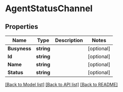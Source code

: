 # AgentStatusChannel

## Properties

Name | Type | Description | Notes
------------ | ------------- | ------------- | -------------
**Busyness** | **string** |  | [optional] 
**Id** | **string** |  | [optional] 
**Name** | **string** |  | [optional] 
**Status** | **string** |  | [optional] 

[[Back to Model list]](../README.md#documentation-for-models) [[Back to API list]](../README.md#documentation-for-api-endpoints) [[Back to README]](../README.md)


